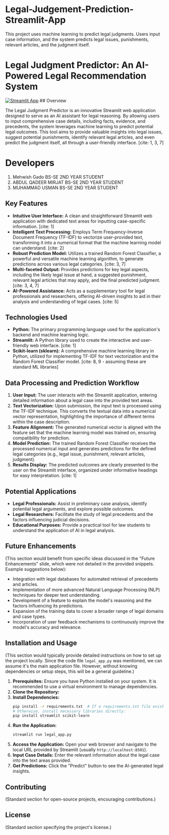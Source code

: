 # Legal-Judgement-Prediction-Streamlit-App
This project uses machine learning to predict legal judgments. Users input case information, and the system predicts legal issues, punishments, relevant articles, and the judgment itself.
# Legal Judgment Predictor: An AI-Powered Legal Recommendation System

[![Streamlit App](https://static.streamlit.io/badges/streamlit_badge_black_white.svg)](YOUR_STREAMLIT_APP_URL) ## Overview

The Legal Judgment Predictor is an innovative Streamlit web application designed to serve as an AI assistant for legal reasoning. By allowing users to input comprehensive case details, including facts, evidence, and precedents, the system leverages machine learning to predict potential legal outcomes. This tool aims to provide valuable insights into legal issues, suggest potential punishments, identify relevant legal articles, and even predict the judgment itself, all through a user-friendly interface. [cite: 1, 3, 7]

# Developers
1. Mehwish Gado BS-SE 2ND YEAR STUDENT
2. ABDUL QADEER MIRJAT BS-SE 2ND YEAR STUDENT
3. MUHAMMAD USMAN BS-SE 2ND YEAR STUDENT

## Key Features

* **Intuitive User Interface:** A clean and straightforward Streamlit web application with dedicated text areas for inputting case-specific information. [cite: 1]
* **Intelligent Text Processing:** Employs Term Frequency-Inverse Document Frequency (TF-IDF) to vectorize user-provided text, transforming it into a numerical format that the machine learning model can understand. [cite: 2]
* **Robust Prediction Model:** Utilizes a trained Random Forest Classifier, a powerful and versatile machine learning algorithm, to generate predictions across various legal categories. [cite: 3, 7]
* **Multi-faceted Output:** Provides predictions for key legal aspects, including the likely legal issue at hand, a suggested punishment, relevant legal articles that may apply, and the final predicted judgment. [cite: 3, 4, 7]
* **AI-Powered Assistance:** Acts as a supplementary tool for legal professionals and researchers, offering AI-driven insights to aid in their analysis and understanding of legal cases. [cite: 5]

## Technologies Used

* **Python:** The primary programming language used for the application's backend and machine learning logic.
* **Streamlit:** A Python library used to create the interactive and user-friendly web interface. [cite: 1]
* **Scikit-learn (sklearn):** A comprehensive machine learning library in Python, utilized for implementing TF-IDF for text vectorization and the Random Forest Classifier model. [cite: 8, 9 - assuming these are standard ML libraries]

## Data Processing and Prediction Workflow

1.  **User Input:** The user interacts with the Streamlit application, entering detailed information about a legal case into the provided text areas.
2.  **Text Vectorization:** Upon submission, the input text is processed using the TF-IDF technique. This converts the textual data into a numerical vector representation, highlighting the importance of different terms within the case description.
3.  **Feature Alignment:** The generated numerical vector is aligned with the feature set that the machine learning model was trained on, ensuring compatibility for prediction.
4.  **Model Prediction:** The trained Random Forest Classifier receives the processed numerical input and generates predictions for the defined legal categories (e.g., legal issue, punishment, relevant articles, judgment).
5.  **Results Display:** The predicted outcomes are clearly presented to the user on the Streamlit interface, organized under informative headings for easy interpretation. [cite: 1]

## Potential Applications

* **Legal Professionals:** Assist in preliminary case analysis, identify potential legal arguments, and explore possible outcomes.
* **Legal Researchers:** Facilitate the study of legal precedents and the factors influencing judicial decisions.
* **Educational Purposes:** Provide a practical tool for law students to understand the application of AI in legal analysis.

## Future Enhancements

(This section would benefit from specific ideas discussed in the "Future Enhancements" slide, which were not detailed in the provided snippets. Example suggestions below):

* Integration with legal databases for automated retrieval of precedents and articles.
* Implementation of more advanced Natural Language Processing (NLP) techniques for deeper text understanding.
* Development of a feature to explain the model's reasoning and the factors influencing its predictions.
* Expansion of the training data to cover a broader range of legal domains and case types.
* Incorporation of user feedback mechanisms to continuously improve the model's accuracy and relevance.

## Installation and Usage

(This section would typically provide detailed instructions on how to set up the project locally. Since the code file `legal_app.py` was mentioned, we can assume it's the main application file. However, without knowing dependencies or setup steps, this will be a general guideline.)

1.  **Prerequisites:** Ensure you have Python installed on your system. It is recommended to use a virtual environment to manage dependencies.
2.  **Clone the Repository:**
3.  **Install Dependencies:**
    ```bash
    pip install -r requirements.txt  # If a requirements.txt file exists
    # Otherwise, install necessary libraries directly:
    pip install streamlit scikit-learn
    ```
4.  **Run the Application:**
    ```bash
    streamlit run legal_app.py
    ```
5.  **Access the Application:** Open your web browser and navigate to the local URL provided by Streamlit (usually `http://localhost:8501`).
6.  **Input Case Details:** Enter the relevant information about the legal case into the text areas provided.
7.  **Get Predictions:** Click the "Predict" button to see the AI-generated legal insights.

## Contributing

(Standard section for open-source projects, encouraging contributions.)

## License

(Standard section specifying the project's license.)


